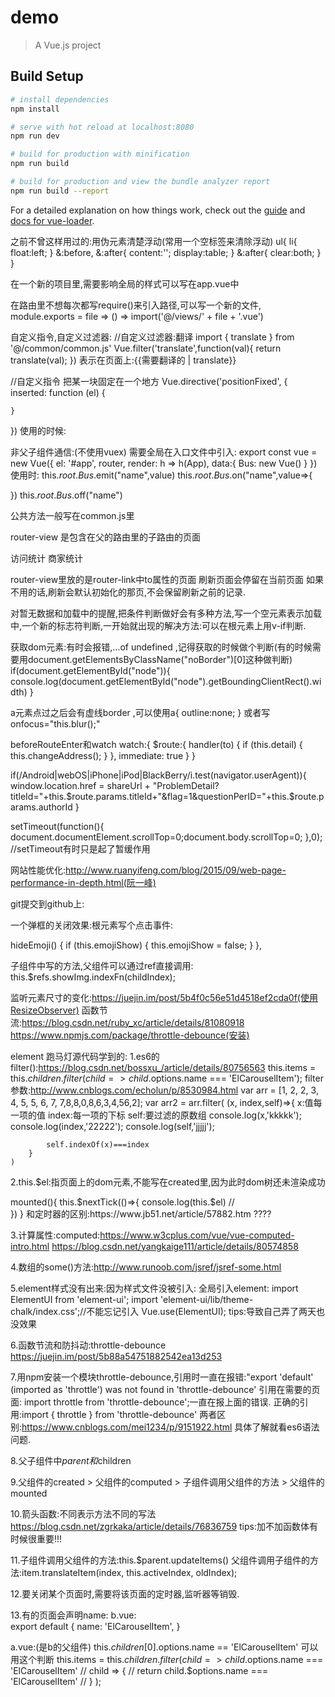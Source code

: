 # demo

> A Vue.js project

## Build Setup

``` bash
# install dependencies
npm install

# serve with hot reload at localhost:8080
npm run dev

# build for production with minification
npm run build

# build for production and view the bundle analyzer report
npm run build --report
```

For a detailed explanation on how things work, check out the [guide](http://vuejs-templates.github.io/webpack/) and [docs for vue-loader](http://vuejs.github.io/vue-loader).


之前不曾这样用过的:用伪元素清楚浮动(常用一个空标签来清除浮动)
ul{
    li{
        float:left;
    }
    &:before, &:after{
      content:'';
      display:table;
    }
    &:after{
        clear:both;
    }
}

在一个新的项目里,需要影响全局的样式可以写在app.vue中

在路由里不想每次都写require()来引入路径,可以写一个新的文件,
module.exports = file => () => import('@/views/' + file + '.vue')

自定义指令,自定义过滤器:
//自定义过滤器:翻译
import { translate } from '@/common/common.js'
Vue.filter('translate',function(val){
    return translate(val);
})
表示在页面上:{{需要翻译的 | translate}}

//自定义指令 把某一块固定在一个地方
Vue.directive('positionFixed', {
    inserted: function (el) {

    }
})
使用的时候:<div v-positionFixed></div>

非父子组件通信:(不使用vuex)
需要全局在入口文件中引入:
export const vue = new Vue({
    el: '#app',
    router,
    render: h => h(App),
    data:{
        Bus: new Vue()
    }
})
使用时:
this.$root.Bus.$emit("name",value)
this.$root.Bus.$on("name",value=>{

})
this.$root.Bus.$off("name")

公共方法一般写在common.js里

router-view 是包含在父的路由里的子路由的页面
<div class="second-nav">
    <router-link to="/dataContent/dataDetail/visitTotal" active-class="active" index=0>访问统计</router-link>
    <router-link to="/dataContent/dataDetail/businessTotal" index=1>商家统计</router-link>
</div>
<div class="view">
    <router-view></router-view>
</div>

router-view里放的是router-link中to属性的页面
刷新页面会停留在当前页面
如果不用的话,刷新会默认初始化的那页,不会保留刷新之前的记录.

对暂无数据和加载中的提醒,把条件判断做好会有多种方法,写一个空元素表示加载中,一个新的标志符判断,一开始就出现的解决方法:可以在根元素上用v-if判断.

获取dom元素:有时会报错,...of undefined  ,记得获取的时候做个判断(有的时候需要用document.getElementsByClassName("noBorder")[0]这种做判断)
if(document.getElementById("node")){
    console.log(document.getElementById("node").getBoundingClientRect().width)
}

a元素点过之后会有虚线border ,可以使用a{
    outline:none;
}
或者写onfocus="this.blur();"

beforeRouteEnter和watch
watch:{
    $route:{
        handler(to) {
        if (this.detail) {
          this.changeAddress();
        }
      },
      immediate: true
    }
}

if(/Android|webOS|iPhone|iPod|BlackBerry/i.test(navigator.userAgent)){
    window.location.href = shareUrl + "ProblemDetail?titleId="+this.$route.params.titleId+"&flag=1&questionPerID="+this.$route.params.authorId
}

setTimeout(function(){
    document.documentElement.scrollTop=0;document.body.scrollTop=0;
},0);  //setTimeout有时只是起了暂缓作用


网站性能优化:http://www.ruanyifeng.com/blog/2015/09/web-page-performance-in-depth.html(阮一峰)

git提交到github上:

一个弹框的关闭效果:根元素写个点击事件:
<div class="customer-contain" @click="hideEmoji"></div>
    hideEmoji() {
      if (this.emojiShow) {
        this.emojiShow = false;
      }
    },

子组件中写的方法,父组件可以通过ref直接调用:
this.$refs.showImg.indexFn(childIndex);

监听元素尺寸的变化:https://juejin.im/post/5b4f0c56e51d4518ef2cda0f(使用ResizeObserver)
函数节流:https://blog.csdn.net/ruby_xc/article/details/81080918
        https://www.npmjs.com/package/throttle-debounce(安装)

element 跑马灯源代码学到的:
1.es6的filter():https://blog.csdn.net/bossxu_/article/details/80756563
  this.items = this.$children.filter(child => child.$options.name === 'ElCarouselItem');
  filter参数:http://www.cnblogs.com/echolun/p/8530984.html
  var arr = [1, 2, 2, 3, 4, 5, 5, 6, 7, 7,8,8,0,8,6,3,4,56,2];
    var arr2 = arr.filter(
        (x, index,self)=>{
            x:值每一项的值
            index:每一项的下标
            self:要过滤的原数组
            console.log(x,'kkkkk');
            console.log(index,'22222');
            console.log(self,'jjjjj');
            
            self.indexOf(x)===index
        }
    )

2.this.$el:指页面上的dom元素,不能写在created里,因为此时dom树还未渲染成功
<div class="test">
  <span></span>
</div>
mounted(){
    this.$nextTick(()=>{
        console.log(this.$el) // <div class="test"><span></span></div>
    })
} 
和定时器的区别:https://www.jb51.net/article/57882.htm            ????

3.计算属性:computed:https://www.w3cplus.com/vue/vue-computed-intro.html 
                 https://blog.csdn.net/yangkaige111/article/details/80574858

4.数组的some()方法:http://www.runoob.com/jsref/jsref-some.html

5.element样式没有出来:因为样式文件没被引入:
全局引入element:
import ElementUI from 'element-ui';
import 'element-ui/lib/theme-chalk/index.css';//不能忘记引入
Vue.use(ElementUI);
tips:导致自己弄了两天也没效果

6.函数节流和防抖动:throttle-debounce  https://juejin.im/post/5b88a54751882542ea13d253

7.用npm安装一个模块throttle-debounce,引用时一直在报错:"export 'default' (imported as 'throttle') was not found in 'throttle-debounce'
引用在需要的页面: import throttle from 'throttle-debounce';一直在报上面的错误.
正确的引用:import { throttle } from 'throttle-debounce'
两者区别:https://www.cnblogs.com/mei1234/p/9151922.html
具体了解就看es6语法问题.

8.父子组件中$parent和$children

9.父组件的created > 父组件的computed > 子组件调用父组件的方法 > 父组件的mounted

10.箭头函数:不同表示方法不同的写法
https://blog.csdn.net/zgrkaka/article/details/76836759
tips:加不加函数体有时候很重要!!!

11.子组件调用父组件的方法:this.$parent.updateItems()
   父组件调用子组件的方法:item.translateItem(index, this.activeIndex, oldIndex);

12.要关闭某个页面时,需要将该页面的定时器,监听器等销毁.

13.有的页面会声明name:
b.vue:  
    export default {
        name: 'ElCarouselItem',
    }

a.vue:(是b的父组件)
this.$children[0].$options.name == 'ElCarouselItem'
可以用这个判断
this.items = this.$children.filter(
    child => child.$options.name === 'ElCarouselItem'
    // child => {
    //   return child.$options.name === 'ElCarouselItem'
    // }
);
